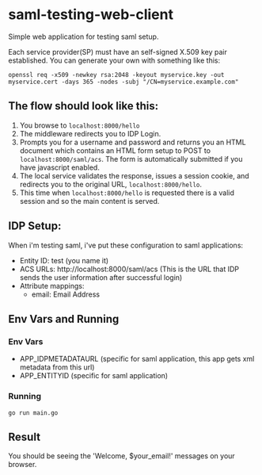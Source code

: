 # saml-testing-web-client

Simple web application for testing saml setup.

Each service provider(SP) must have an self-signed X.509 key pair established. You can generate your own with something like this:

    openssl req -x509 -newkey rsa:2048 -keyout myservice.key -out myservice.cert -days 365 -nodes -subj "/CN=myservice.example.com"

## The flow should look like this:

1. You browse to `localhost:8000/hello`
2. The middleware redirects you to IDP Login.
3. Prompts you for a username and password and returns you an HTML document which contains an HTML form setup to POST to `localhost:8000/saml/acs`. The form is automatically submitted if you have javascript enabled.
4. The local service validates the response, issues a session cookie, and redirects you to the original URL, `localhost:8000/hello`.
5. This time when `localhost:8000/hello` is requested there is a valid session and so the main content is served.

## IDP Setup:

When i'm testing saml, i've put these configuration to saml applications:

- Entity ID: test (you name it)
- ACS URLs: http://localhost:8000/saml/acs (This is the URL that IDP sends the user information after successful login)
- Attribute mappings:
  - email: Email Address

## Env Vars and Running

### Env Vars

- APP_IDPMETADATAURL (specific for saml application, this app gets xml metadata from this url)
- APP_ENTITYID (specific for saml application)

### Running

`go run main.go`

## Result

You should be seeing the 'Welcome, $your_email!' messages on your browser.
